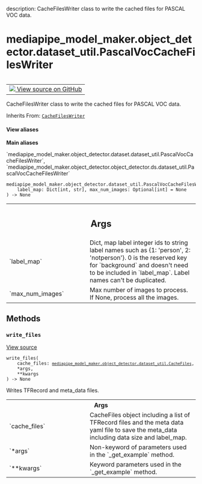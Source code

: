 description: CacheFilesWriter class to write the cached files for PASCAL VOC data.

<div itemscope itemtype="http://developers.google.com/ReferenceObject">
<meta itemprop="name" content="mediapipe_model_maker.object_detector.dataset_util.PascalVocCacheFilesWriter" />
<meta itemprop="path" content="Stable" />
<meta itemprop="property" content="__init__"/>
<meta itemprop="property" content="write_files"/>
</div>

# mediapipe_model_maker.object_detector.dataset_util.PascalVocCacheFilesWriter

<!-- Insert buttons and diff -->

<table class="tfo-notebook-buttons tfo-api nocontent" align="left">
<td>
  <a target="_blank" href="https://github.com/google/mediapipe/tree/master/mediapipe/model_maker/python/vision/object_detector/dataset_util.py#L430-L484">
    <img src="https://www.tensorflow.org/images/GitHub-Mark-32px.png" />
    View source on GitHub
  </a>
</td>
</table>



CacheFilesWriter class to write the cached files for PASCAL VOC data.

Inherits From: [`CacheFilesWriter`](../../../mediapipe_model_maker/object_detector/dataset_util/CacheFilesWriter.md)

<section class="expandable">
  <h4 class="showalways">View aliases</h4>
  <p>
<b>Main aliases</b>
<p>`mediapipe_model_maker.object_detector.dataset.dataset_util.PascalVocCacheFilesWriter`, `mediapipe_model_maker.object_detector.object_detector.ds.dataset_util.PascalVocCacheFilesWriter`</p>
</p>
</section>

<pre class="devsite-click-to-copy prettyprint lang-py tfo-signature-link">
<code>mediapipe_model_maker.object_detector.dataset_util.PascalVocCacheFilesWriter(
    label_map: Dict[int, str], max_num_images: Optional[int] = None
) -> None
</code></pre>



<!-- Placeholder for "Used in" -->


<!-- Tabular view -->
 <table class="responsive fixed orange">
<colgroup><col width="214px"><col></colgroup>
<tr><th colspan="2"><h2 class="add-link">Args</h2></th></tr>

<tr>
<td>
`label_map`<a id="label_map"></a>
</td>
<td>
Dict, map label integer ids to string label names such as {1:
'person', 2: 'notperson'}. 0 is the reserved key for `background` and
doesn't need to be included in `label_map`. Label names can't be
duplicated.
</td>
</tr><tr>
<td>
`max_num_images`<a id="max_num_images"></a>
</td>
<td>
Max number of images to process. If None, process all the
images.
</td>
</tr>
</table>



## Methods

<h3 id="write_files"><code>write_files</code></h3>

<a target="_blank" class="external" href="https://github.com/google/mediapipe/tree/master/mediapipe/model_maker/python/vision/object_detector/dataset_util.py#L211-L241">View source</a>

<pre class="devsite-click-to-copy prettyprint lang-py tfo-signature-link">
<code>write_files(
    cache_files: <a href="../../../mediapipe_model_maker/object_detector/dataset_util/CacheFiles.md"><code>mediapipe_model_maker.object_detector.dataset_util.CacheFiles</code></a>,
    *args,
    **kwargs
) -> None
</code></pre>

Writes TFRecord and meta_data files.


<!-- Tabular view -->
 <table class="responsive fixed orange">
<colgroup><col width="214px"><col></colgroup>
<tr><th colspan="2">Args</th></tr>

<tr>
<td>
`cache_files`
</td>
<td>
CacheFiles object including a list of TFRecord files and the
meta data yaml file to save the meta_data including data size and
label_map.
</td>
</tr><tr>
<td>
`*args`
</td>
<td>
Non-keyword of parameters used in the `_get_example` method.
</td>
</tr><tr>
<td>
`**kwargs`
</td>
<td>
Keyword parameters used in the `_get_example` method.
</td>
</tr>
</table>





